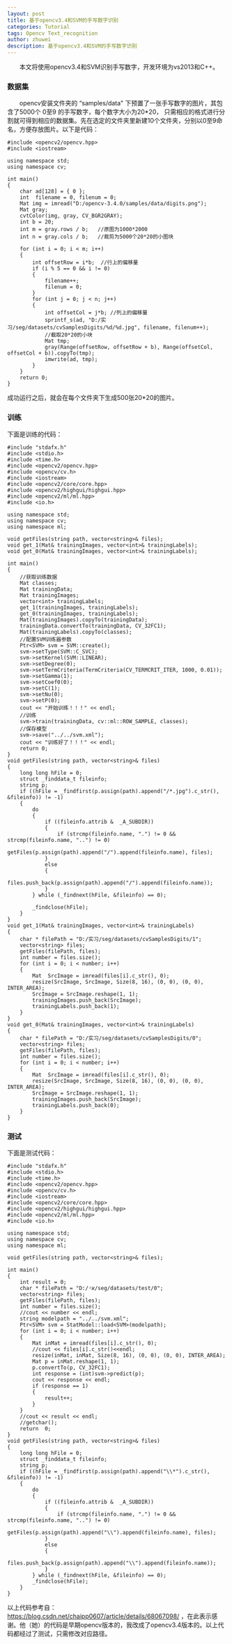 ```yaml
---
layout: post
title: 基于opencv3.4和SVM的手写数字识别
categories: Tutorial
tags: Opencv Text_recognition
author: zhuwei
description: 基于opencv3.4和SVM的手写数字识别
---
```


&emsp;&emsp;本文将使用opencv3.4和SVM识别手写数字，开发环境为vs2013和C++。			

### 数据集				

&emsp;&emsp;opencv安装文件夹的 “samples/data" 下预置了一张手写数字的图片，其包含了5000个 0至9 的手写数字，每个数字大小为20*20， 只需相应的格式进行分割就可得到相应的数据集。先在选定的文件夹里新建10个文件夹，分别以0至9命名，方便存放图片。以下是代码：			

	#include <opencv2/opencv.hpp>
    #include <iostream>

    using namespace std;
    using namespace cv;

    int main()
    {
        char ad[128] = { 0 };
        int  filename = 0, filenum = 0;
        Mat img = imread("D:/opencv-3.4.0/samples/data/digits.png");
        Mat gray;
        cvtColor(img, gray, CV_BGR2GRAY);
        int b = 20;
        int m = gray.rows / b;   //原图为1000*2000
        int n = gray.cols / b;   //裁剪为5000个20*20的小图块

        for (int i = 0; i < m; i++)
        {
            int offsetRow = i*b;  //行上的偏移量
            if (i % 5 == 0 && i != 0)
            {
                filename++;
                filenum = 0;
            }
            for (int j = 0; j < n; j++)
            {
                int offsetCol = j*b; //列上的偏移量
                sprintf_s(ad, "D:/实习/seg/datasets/cvSamplesDigits/%d/%d.jpg", filename, filenum++);
                //截取20*20的小块
                Mat tmp;
                gray(Range(offsetRow, offsetRow + b), Range(offsetCol, offsetCol + b)).copyTo(tmp);
                imwrite(ad, tmp);
            }
        }
        return 0;
    }			
    
成功运行之后，就会在每个文件夹下生成500张20*20的图片。			

### 训练				

下面是训练的代码：

	#include "stdafx.h"
    #include <stdio.h>  
    #include <time.h>  
    #include <opencv2/opencv.hpp>  
    #include <opencv/cv.h>  
    #include <iostream> 
    #include <opencv2/core/core.hpp>  
    #include <opencv2/highgui/highgui.hpp>  
    #include <opencv2/ml/ml.hpp>  
    #include <io.h>

    using namespace std;
    using namespace cv;
    using namespace ml;

    void getFiles(string path, vector<string>& files);
    void get_1(Mat& trainingImages, vector<int>& trainingLabels);
    void get_0(Mat& trainingImages, vector<int>& trainingLabels);

    int main()
    {
        //获取训练数据
        Mat classes;
        Mat trainingData;
        Mat trainingImages;
        vector<int> trainingLabels;
        get_1(trainingImages, trainingLabels);
        get_0(trainingImages, trainingLabels);
        Mat(trainingImages).copyTo(trainingData);
        trainingData.convertTo(trainingData, CV_32FC1);
        Mat(trainingLabels).copyTo(classes);
        //配置SVM训练器参数
        Ptr<SVM> svm = SVM::create();
        svm->setType(SVM::C_SVC);
        svm->setKernel(SVM::LINEAR);
        svm->setDegree(0);
        svm->setTermCriteria(TermCriteria(CV_TERMCRIT_ITER, 1000, 0.01));
        svm->setGamma(1);
        svm->setCoef0(0);
        svm->setC(1);
        svm->setNu(0);
        svm->setP(0);
        cout << "开始训练！！！" << endl;
        //训练
        svm->train(trainingData, cv::ml::ROW_SAMPLE, classes);
        //保存模型
        svm->save("../../svm.xml");
        cout << "训练好了！！！" << endl;
        return 0;
    }
    void getFiles(string path, vector<string>& files)
    {
        long long hFile = 0;
        struct _finddata_t fileinfo;
        string p;
        if ((hFile = _findfirst(p.assign(path).append("/*.jpg").c_str(), &fileinfo)) != -1)
        {
            do
            {
                if ((fileinfo.attrib &  _A_SUBDIR))
                {
                    if (strcmp(fileinfo.name, ".") != 0 && strcmp(fileinfo.name, "..") != 0)
                        getFiles(p.assign(path).append("/").append(fileinfo.name), files);
                }
                else
                {
                    files.push_back(p.assign(path).append("/").append(fileinfo.name));
                }
            } while (_findnext(hFile, &fileinfo) == 0);

            _findclose(hFile);
        }
    }
    void get_1(Mat& trainingImages, vector<int>& trainingLabels)
    {
        char * filePath = "D:/实习/seg/datasets/cvSamplesDigits/1";
        vector<string> files;
        getFiles(filePath, files);
        int number = files.size();
        for (int i = 0; i < number; i++)
        {
            Mat  SrcImage = imread(files[i].c_str(), 0);
            resize(SrcImage, SrcImage, Size(8, 16), (0, 0), (0, 0), INTER_AREA);
            SrcImage = SrcImage.reshape(1, 1);
            trainingImages.push_back(SrcImage);
            trainingLabels.push_back(1);
        }
    }
    void get_0(Mat& trainingImages, vector<int>& trainingLabels)
    {
        char * filePath = "D:/实习/seg/datasets/cvSamplesDigits/0";
        vector<string> files;
        getFiles(filePath, files);
        int number = files.size();
        for (int i = 0; i < number; i++)
        {
            Mat  SrcImage = imread(files[i].c_str(), 0);
            resize(SrcImage, SrcImage, Size(8, 16), (0, 0), (0, 0), INTER_AREA);
            SrcImage = SrcImage.reshape(1, 1);
            trainingImages.push_back(SrcImage);
            trainingLabels.push_back(0);
        }
    }			
    
### 测试			

下面是测试代码：				

	#include "stdafx.h"
    #include <stdio.h>  
    #include <time.h>  
    #include <opencv2/opencv.hpp>  
    #include <opencv/cv.h>  
    #include <iostream> 
    #include <opencv2/core/core.hpp>  
    #include <opencv2/highgui/highgui.hpp>  
    #include <opencv2/ml/ml.hpp>  
    #include <io.h>

    using namespace std;
    using namespace cv;
    using namespace ml;

    void getFiles(string path, vector<string>& files);

    int main()
    {
        int result = 0;
        char * filePath = "D:/ʵϰ/seg/datasets/test/0";
        vector<string> files;
        getFiles(filePath, files);
        int number = files.size();
        //cout << number << endl;
        string modelpath = "../../svm.xml";
        Ptr<SVM> svm = StatModel::load<SVM>(modelpath);
        for (int i = 0; i < number; i++)
        {
            Mat inMat = imread(files[i].c_str(), 0);
            //cout << files[i].c_str()<<endl;
            resize(inMat, inMat, Size(8, 16), (0, 0), (0, 0), INTER_AREA);
            Mat p = inMat.reshape(1, 1);
            p.convertTo(p, CV_32FC1);
            int response = (int)svm->predict(p);
            cout << response << endl;
            if (response == 1)
            {
                result++;
            }
        }
        //cout << result << endl;
        //getchar();
        return  0;
    }
    void getFiles(string path, vector<string>& files)
    {
        long long hFile = 0;
        struct _finddata_t fileinfo;
        string p;
        if ((hFile = _findfirst(p.assign(path).append("\\*").c_str(), &fileinfo)) != -1)
        {
            do
            {
                if ((fileinfo.attrib &  _A_SUBDIR))
                {
                    if (strcmp(fileinfo.name, ".") != 0 && strcmp(fileinfo.name, "..") != 0)
                        getFiles(p.assign(path).append("\\").append(fileinfo.name), files);
                }
                else
                {
                    files.push_back(p.assign(path).append("\\").append(fileinfo.name));
                }
            } while (_findnext(hFile, &fileinfo) == 0);
            _findclose(hFile);
        }
    }			
    
以上代码参考自：https://blog.csdn.net/chaipp0607/article/details/68067098/ ，在此表示感谢。他（她）的代码是早期opencv版本的，我改成了opencv3.4版本的。以上代码都经过了测试，只需修改对应路径。

